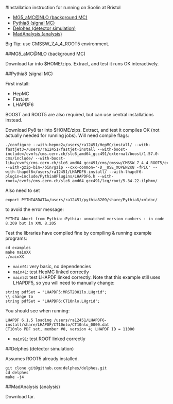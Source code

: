 #Installation instruction for running on Soolin at Bristol

- [MG5_aMC@NLO (background MC)](#mg5_amcnlo-background-mc)
- [Pythia8 (signal MC)](#pythia8-signal-mc)
- [Delphes (detector simulation)](#delphes-detector-simulation)
- [MadAnalysis (analysis)](#madanalysis-analysis)

Big Tip: use CMSSW_7_4_4_ROOT5 environment.

##MG5_aMC@NLO (background MC)

Download tar into $HOME/zips.
Extract, and test it runs OK interactively.

##Pythia8 (signal MC)

First install:

- HepMC
- FastJet
- LHAPDF6

BOOST and ROOT5 are also required, but can use central installations instead.

Download Py8 tar into $HOME/zips.
Extract, and test it compiles OK (not actually needed for running jobs).
Will need compile flags:

```
./configure --with-hepmc2=/users/ra12451/HepMC/install/ --with-fastjet3=/users/ra12451/fastjet-install --with-boost-include=/cvmfs/cms.cern.ch/slc6_amd64_gcc491/external/boost/1.57.0-cms/include/ --with-boost-lib=/cvmfs/cms.cern.ch/slc6_amd64_gcc491/cms/cmssw/CMSSW_7_4_4_ROOT5/external/slc6_amd64_gcc491/lib --with-gzip-bin=/bin/gzip --cxx-common='-D__USE_XOPEN2K8 -fPIC' --with-lhapdf6=/users/ra12451/LHAPDF6-install/ --with-lhapdf6-plugin=include/Pythia8Plugins/LHAPDF6.h --with-root=/cvmfs/cms.cern.ch/slc6_amd64_gcc491/lcg/root/5.34.22-ilphmn/
```

Also need to set

```
export PYTHIA8DATA=/users/ra12451/pythia8209/share/Pythia8/xmldoc/
```
to avoid the error message:

```
PYTHIA Abort from Pythia::Pythia: unmatched version numbers : in code 8.209 but in XML 8.205
```

Test the libraries have compiled fine by compiling & running example programs:

```
cd examples
make mainXX
./mainXX
```

- `main01`: very basic, no dependencies
- `main41`: test HepMC linked correctly
- `main52`: test LHAPDF linked correctly. Note that this example still uses LHAPDF5, so you will need to manually change:

```
string pdfSet = "LHAPDF5:MRST2001lo.LHgrid";
\\ change to
string pdfSet = "LHAPDF6:CT10nlo.LHgrid";
```

You should see when running:

```
LHAPDF 6.1.5 loading /users/ra12451/LHAPDF6-install/share/LHAPDF/CT10nlo/CT10nlo_0000.dat
CT10nlo PDF set, member #0, version 4; LHAPDF ID = 11000
```

- `main91`: test ROOT linked correctly


##Delphes (detector simulation)

Assumes ROOT5 already installed.

```
git clone git@github.com:delphes/delphes.git
cd delphes
make -j4
```

##MadAnalysis (analysis)

Download tar.